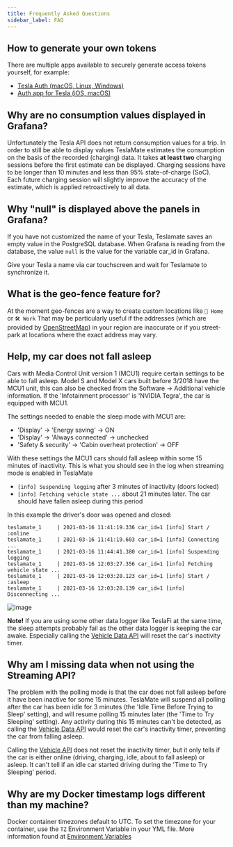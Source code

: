 ```yaml
---
title: Frequently Asked Questions
sidebar_label: FAQ
---
```


## How to generate your own tokens

There are multiple apps available to securely generate access tokens yourself, for example:

- [Tesla Auth (macOS, Linux, Windows)](https://github.com/adriankumpf/tesla_auth)
- [Auth app for Tesla (iOS, macOS)](https://apps.apple.com/us/app/auth-app-for-tesla/id1552058613)

## Why are no consumption values displayed in Grafana?

Unfortunately the Tesla API does not return consumption values for a trip. In order to still be able to display values TeslaMate estimates the consumption on the basis of the recorded (charging) data. It takes **at least two** charging sessions before the first estimate can be displayed. Charging sessions have to be longer than 10 minutes and less than 95% state-of-charge (SoC). Each future charging session will slightly improve the accuracy of the estimate, which is applied retroactively to all data.

## Why "null" is displayed above the panels in Grafana?

If you have not customized the name of your Tesla, Teslamate saves an empty value in the PostgreSQL database. When Grafana is reading from the database, the value `null` is the value for the variable car_id in Grafana.

Give your Tesla a name via car touchscreen and wait for Teslamate to synchronize it.

## What is the geo-fence feature for?

At the moment geo-fences are a way to create custom locations like `🏡 Home` or `🛠️ Work` That may be particularly useful if the addresses (which are provided by [OpenStreetMap](https://www.openstreetmap.org)) in your region are inaccurate or if you street-park at locations where the exact address may vary.

## Help, my car does not fall asleep

Cars with Media Control Unit version 1 (MCU1) require certain settings to be able to fall asleep. Model S and Model X cars built before 3/2018 have the MCU1 unit, this can also be checked from the Software -> Additional vehicle information. If the 'Infotainment processor' is 'NVIDIA Tegra', the car is equipped with MCU1.

The settings needed to enable the sleep mode with MCU1 are:

- 'Display' -> 'Energy saving' -> ON
- 'Display' -> 'Always connected' -> unchecked
- 'Safety & security' -> 'Cabin overheat protection' -> OFF

With these settings the MCU1 cars should fall asleep within some 15 minutes of inactivity. This is what you should see in the log when streaming mode is enabled in TeslaMate

- `[info] Suspending logging` after 3 minutes of inactivity (doors locked)
- `[info] Fetching vehicle state ...` about 21 minutes later. The car should have fallen asleep during this period

In this example the driver's door was opened and closed:

```
teslamate_1     | 2021-03-16 11:41:19.336 car_id=1 [info] Start / :online
teslamate_1     | 2021-03-16 11:41:19.603 car_id=1 [info] Connecting ...
teslamate_1     | 2021-03-16 11:44:41.380 car_id=1 [info] Suspending logging
teslamate_1     | 2021-03-16 12:03:27.356 car_id=1 [info] Fetching vehicle state ...
teslamate_1     | 2021-03-16 12:03:28.123 car_id=1 [info] Start / :asleep
teslamate_1     | 2021-03-16 12:03:28.139 car_id=1 [info] Disconnecting ...
```

![image](https://user-images.githubusercontent.com/2128464/111361149-38238380-8696-11eb-950d-aba298206d2d.png)

**Note!** If you are using some other data logger like TeslaFi at the same time, the sleep attempts probably fail as the other data logger is keeping the car awake. Especially calling the [Vehicle Data API](https://www.teslaapi.io/vehicles/state-and-settings#vehicle-data) will reset the car's inactivity timer.

## Why am I missing data when not using the Streaming API?

The problem with the polling mode is that the car does not fall asleep before it have been inactive for some 15 minutes. TeslaMate will suspend all polling after the car has been idle for 3 minutes (the 'Idle Time Before Trying to Sleep' setting), and will resume polling 15 minutes later (the 'Time to Try Sleeping' setting). Any activity during this 15 minutes can't be detected, as calling the [Vehicle Data API](https://www.teslaapi.io/vehicles/state-and-settings#vehicle-data) would reset the car's inactivity timer, preventing the car from falling asleep.

Calling the [Vehicle API](https://www.teslaapi.io/vehicles/list#vehicle) does not reset the inactivity timer, but it only tells if the car is either online (driving, charging, idle, about to fall asleep) or asleep. It can't tell if an idle car started driving during the 'Time to Try Sleeping' period.

## Why are my Docker timestamp logs different than my machine?

Docker container timezones default to UTC. To set the timezone for your container, use the `TZ` Environment Variable in your YML file. More information found at [Environment Variables](https://docs.teslamate.org/docs/configuration/environment_variables)
